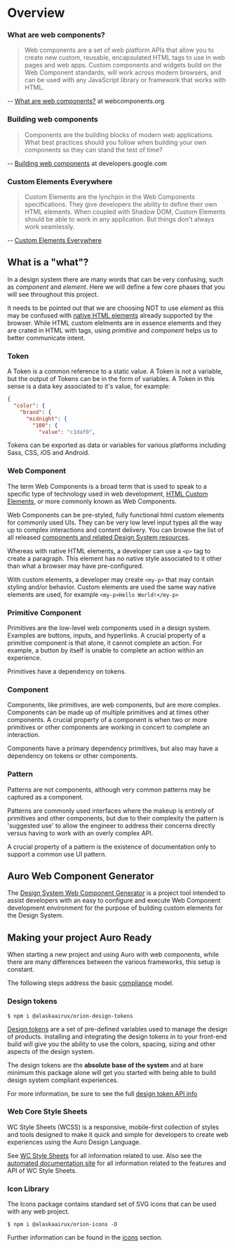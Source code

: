 # Overview

### What are web components?

> Web components are a set of web platform APIs that allow you to create new custom, reusable, encapsulated HTML tags to use in web pages and web apps. Custom components and widgets build on the Web Component standards, will work across modern browsers, and can be used with any JavaScript library or framework that works with HTML.

-- [What are web components?](https://www.webcomponents.org/introduction) at webcomponents.org

### Building web components

> Components are the building blocks of modern web applications. What best practices should you follow when building your own components so they can stand the test of time?

-- [Building web components](https://developers.google.com/web/fundamentals/web-components) at developers.google.com

### Custom Elements Everywhere

> Custom Elements are the lynchpin in the Web Components specifications. They give developers the ability to define their own HTML elements. When coupled with Shadow DOM, Custom Elements should be able to work in any application. But things don't always work seamlessly.

-- [Custom Elements Everywhere](https://custom-elements-everywhere.com/)

## What is a "what"?

In a design system there are many words that can be very confusing, such as _component_ and _element_. Here we will define a few core phases that you will see throughout this project.

It needs to be pointed out that we are choosing NOT to use _element_ as this may be confused with [native HTML elements](https://developer.mozilla.org/en-US/docs/Web/HTML/Element) already supported by the browser. While HTML custom elelments are in essence elements and they are crated in HTML with tags, using _primitive_ and _component_ helps us to better communicate intent.

### Token

A Token is a common reference to a static value. A Token is not a variable, but the output of Tokens can be in the form of variables. A Token in this sense is a data key associated to it's value, for example:

```json
{
  "color": {
    "brand": {
      "midnight": {
        "100": {
          "value": "c1daf0",
```

Tokens can be exported as data or variables for various platforms including Sass, CSS, iOS and Android.

### Web Component

The term Web Components is a broad term that is used to speak to a specific type of technology used in web development, [HTML Custom Elements](https://developer.mozilla.org/en-US/docs/Web/Web_Components/Using_custom_elements), or more commonly known as Web Components.

Web Components can be pre-styled, fully functional html custom elements for commonly used UIs. They can be very low level input types all the way up to complex interactions and content delivery. You can browse the list of all released [components and related Design System resources](/component-status).

Whereas with native HTML elements, a developer can use a `<p>` tag to create a paragraph. This element has no native style associated to it other than what a browser may have pre-configured.

With custom elements, a developer may create `<my-p>` that may contain styling and/or behavior. Custom elements are used the same way native elements are used, for example `<my-p>Hello World!</my-p>`

### Primitive Component

Primitives are the low-level web components used in a design system. Examples are buttons, inputs, and hyperlinks. A crucial property of a primitive component is that alone, it cannot complete an action. For example, a button by itself is unable to complete an action within an experience.

Primitives have a dependency on tokens.

### Component

Components, like primitives, are web components, but are more complex. Components can be made up of multiple primitives and at times other components. A crucial property of a component is when two or more primitives or other components  are working in concert to complete an interaction.

Components have a primary dependency primitives, but also may have a dependency on tokens or other components.

### Pattern

Patterns are not components, although very common patterns may be captured as a component.

Patterns are commonly used interfaces where the makeup is entirely of primitives and other components, but due to their complexity the pattern is 'suggested use' to allow the engineer to address their concerns directly versus having to work with an overly complex API.

A crucial property of a pattern is the existence of documentation only to support a common use UI pattern.



## Auro Web Component Generator

The [Design System Web Component Generator](/getting-started/developers/generator) is a project tool intended to assist developers with an easy to configure and execute Web Component development environment for the purpose of building custom elements for the Design System.


## Making your project Auro Ready

When starting a new project and using Auro with web components, while there are many differences between the various frameworks, this setup is constant.

The following steps address the basic [compliance](/getting-started/developers/compliance) model.

### Design tokens

```
$ npm i @alaskaairux/orion-design-tokens
```

[Design tokens](/getting-started/developers/design-tokens) are a set of pre-defined variables used to manage the design of products. Installing and integrating the design tokens in to your front-end build will give you the ability to use the colors, spacing, sizing and other aspects of the design system.

The design tokens are the **absolute base of the system** and at bare minimum this package alone will get you started with being able to build design system compliant experiences.

For more information, be sure to see the full [design token API info](/getting-started/developers/design-tokens/install)

### Web Core Style Sheets

WC Style Sheets (WCSS) is a responsive, mobile-first collection of styles and tools designed to make it quick and simple for developers to create web experiences using the Auro Design Language.

See [WC Style Sheets](/webcorestylesheets) for all information related to use. Also see the [automated documentation site](https://alaskaairlines.github.io/WebCoreStyleSheets/) for all information related to the features and API of WC Style Sheets.

### Icon Library

The Icons package contains standard set of SVG icons that can be used with any web project.

```
$ npm i @alaskaairux/orion-icons -D
```

Further information can be found in the [icons](/core/auro-icons/install) section.
